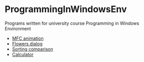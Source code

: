 # ProgrammingInWindowsEnv
Programs written for university course Programming in Windows Environment

- [MFC animation](MFCAnimation#mfc-animation)
- [Flowers dialog](Flowers#flowers)
- [Sorting comparison](SortingComparison#sorting-comparison)
- [Calculator](Calculator#complex-numbers-calculator)
